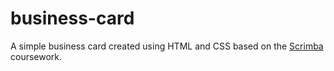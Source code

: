 # business-card
A simple business card created using HTML and CSS based on the [Scrimba](https://scrimba.com) coursework. 
